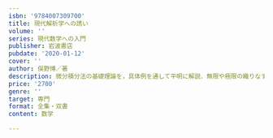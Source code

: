 ```yaml
---
isbn: '9784007309700'
title: 現代解析学への誘い
volume: ''
series: 現代数学への入門
publisher: 岩波書店
pubdate: '2020-01-12'
cover: ''
author: 俣野博／著
description: 微分積分法の基礎理論を，具体例を通して平明に解説．無限や極限の織りなす不可思議で豊かな世界に分け入る．
price: '2700'
genre: ''
target: 専門
format: 全集・双書
content: 数学

---
```

